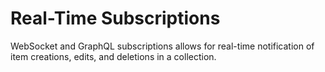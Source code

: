# Real-Time Subscriptions

WebSocket and GraphQL subscriptions allows for real-time notification of item creations, edits, and deletions in a
collection.

<Card
  title="WebSockets"
  h="2"
  text="Learn how to subscribe to changes using WebSockets."
  url="/guides/real-time/subscriptions/websockets" />

<Card
  title="GraphQL Subscriptions"
  h="2"
  text="Learn how to implement GraphQL Subscriptions in Directus."
  url="/guides/real-time/subscriptions/graphql" />
